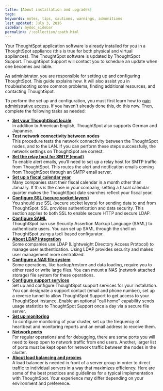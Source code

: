 ```yaml
---
title: [About installation and upgrades]
tags:
keywords: notes, tips, cautions, warnings, admonitions
last_updated: July 3, 2016
sidebar: mydoc_sidebar
permalink: /:collection/:path.html
---
```

Your ThoughtSpot application software is already installed for you in a ThoughtSpot appliance (this is true for both physical and virtual appliances). The ThoughtSpot software is updated by ThoughtSpot Support. ThoughtSpot Support will contact you to schedule an update when one becomes available.

As administrator, you are responsible for setting up and configuring ThoughtSpot. This guide explains how. It will also assist you in troubleshooting some common problems, finding additional resources, and contacting ThoughtSpot.

To perform the set up and configuration, you must first learn how to [gain administrative access](./logins.html). If you haven't already done this, do this now.  Then, complete the following tasks as needed:

-   **[Set your ThoughtSpot locale](/admin/setup/set_your_thoughtspot_locale.html)**  
In addition to American English, ThoughtSpot also supports German and Japanese.
-   **[Test network connectivity between nodes](/admin/setup/test_network.html)**  
This procedure tests the network connectivity between the ThoughtSpot nodes, and to the LAN. If you can perform these steps successfully, the network settings on ThoughtSpot are correct.
-   **[Set the relay host for SMTP (email)](/admin/setup/set_up_relay_host.html)**  
To enable alert emails, you'll need to set up a relay host for SMTP traffic from ThoughtSpot. This routes the alert and notification emails coming from ThoughtSpot through an SMTP email server.
-   **[Set up a fiscal calendar year](/admin/setup/set_custom_calendar.html)**  
Many companies start their fiscal calendar in a month other than January. If this is the case in your company, setting a fiscal calendar quarter makes the ThoughtSpot date searches reflect your fiscal year.
-   **[Configure SSL (secure socket layers)](/admin/setup/SSL_config.html)**  
You should use SSL (secure socket layers) for sending data to and from ThoughtSpot. SSL provides authentication and data security. This section applies to both SSL to enable secure HTTP and secure LDAP.
-   **[Configure SAML](/admin/setup/configure_SAML_with_tscli.html)**  
ThoughtSpot can use Security Assertion Markup Language (SAML) to authenticate users. You can set up SAML through the shell on ThoughtSpot using a tscli based configurator.
-   **[About LDAP integration](/admin/setup/about_LDAP.html)**  
Some companies use LDAP (Lightweight Directory Access Protocol) to manage user authentication. Using LDAP provides security and makes user management more centralized.
-   **[Configure a NAS file system](/admin/setup/NAS_mount.html)**  
Some operations, like backup/restore and data loading, require you to either read or write large files. You can mount a NAS (network attached storage) file system for these operations.
-   **[Configure support services](/admin/setup/work-with-ts-support.html)**  
Set up and configure ThoughtSpot support services for your installation. You can designate a support contact (email and phone number), set up a reverse tunnel to allow ThoughtSpot Support to get access to your ThoughtSpot instance. Enable an optional "call home" capability sends usage statistics to ThoughtSpot Support once a day via a secure file server.
-   **[Set up monitoring](/admin/setup/set_up_monitoring.html)**  
To configure monitoring of your cluster, set up the frequency of heartbeat and monitoring reports and an email address to receive them.
-   **[Network ports](/admin/setup/firewall_ports.html)**  
For regular operations and for debugging, there are some ports you will need to keep open to network traffic from end users. Another, larger list of ports must be kept open for network traffic between the nodes in the cluster.
-   **[About load balancing and proxies](/admin/setup/about_load_balancer_configuration.html)**  
A load balancer is needed in front of a server group in order to direct traffic to individual servers in a way that maximizes efficiency. Here are some of the best practices and guidelines for a typical implementation with ThoughtSpot. Your experience may differ depending on your environment and preference.
